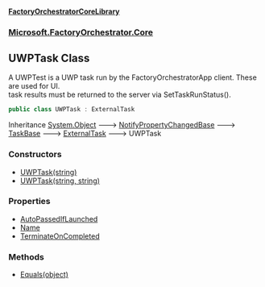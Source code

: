 #### [FactoryOrchestratorCoreLibrary](./FactoryOrchestratorCoreLibrary.md 'FactoryOrchestratorCoreLibrary')
### [Microsoft.FactoryOrchestrator.Core](./Microsoft-FactoryOrchestrator-Core.md 'Microsoft.FactoryOrchestrator.Core')
## UWPTask Class
A UWPTest is a UWP task run by the FactoryOrchestratorApp client. These are used for UI.  
task results must be returned to the server via SetTaskRunStatus().  
```csharp
public class UWPTask : ExternalTask
```
Inheritance [System.Object](https://docs.microsoft.com/en-us/dotnet/api/System.Object 'System.Object') &#129106; [NotifyPropertyChangedBase](./Microsoft-FactoryOrchestrator-Core-NotifyPropertyChangedBase.md 'Microsoft.FactoryOrchestrator.Core.NotifyPropertyChangedBase') &#129106; [TaskBase](./Microsoft-FactoryOrchestrator-Core-TaskBase.md 'Microsoft.FactoryOrchestrator.Core.TaskBase') &#129106; [ExternalTask](./Microsoft-FactoryOrchestrator-Core-ExternalTask.md 'Microsoft.FactoryOrchestrator.Core.ExternalTask') &#129106; UWPTask  
### Constructors
- [UWPTask(string)](./Microsoft-FactoryOrchestrator-Core-UWPTask-UWPTask(string).md 'Microsoft.FactoryOrchestrator.Core.UWPTask.UWPTask(string)')
- [UWPTask(string, string)](./Microsoft-FactoryOrchestrator-Core-UWPTask-UWPTask(string_string).md 'Microsoft.FactoryOrchestrator.Core.UWPTask.UWPTask(string, string)')
### Properties
- [AutoPassedIfLaunched](./Microsoft-FactoryOrchestrator-Core-UWPTask-AutoPassedIfLaunched.md 'Microsoft.FactoryOrchestrator.Core.UWPTask.AutoPassedIfLaunched')
- [Name](./Microsoft-FactoryOrchestrator-Core-UWPTask-Name.md 'Microsoft.FactoryOrchestrator.Core.UWPTask.Name')
- [TerminateOnCompleted](./Microsoft-FactoryOrchestrator-Core-UWPTask-TerminateOnCompleted.md 'Microsoft.FactoryOrchestrator.Core.UWPTask.TerminateOnCompleted')
### Methods
- [Equals(object)](./Microsoft-FactoryOrchestrator-Core-UWPTask-Equals(object).md 'Microsoft.FactoryOrchestrator.Core.UWPTask.Equals(object)')
